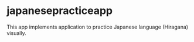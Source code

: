 # japanesepracticeapp
This app implements application to practice Japanese language (Hiragana) visually.
